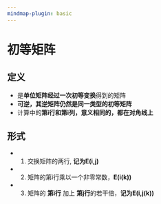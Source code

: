 ```yaml
---
mindmap-plugin: basic
---
```


# 初等矩阵

## 定义
- 是**单位矩阵经过一次初等变换**得到的矩阵
- **可逆，其逆矩阵仍然是同一类型的初等矩阵**
- 计算中的**第i行和第i列，意义相同的，都在对角线上**

## 形式
- 1. 交换矩阵的两行, **记为E(i,j)**
- 2. 矩阵的第i行乘以一个非零常数，**E(i(k))**
- 3. 矩阵的 **第i行** 加上 **第j行**的若干倍，**记为E(i,j(k))**